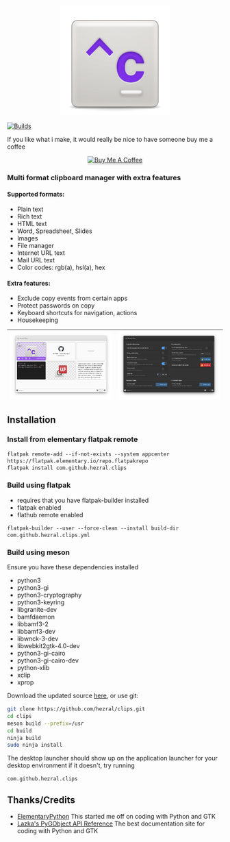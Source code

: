 <div align="center">

![icon](data/icons/128.svg)

</div>


[![Builds](https://img.shields.io/github/workflow/status/hezral/clips/CI)](https://github.com/hezral/clips/actions)

If you like what i make, it would really be nice to have someone buy me a coffee
<div align="center">
<a href="https://www.buymeacoffee.com/hezral" target="_blank"><img src="https://www.buymeacoffee.com/assets/img/custom_images/orange_img.png" alt="Buy Me A Coffee" style="height: 41px !important;width: 174px !important;box-shadow: 0px 3px 2px 0px rgba(190, 190, 190, 0.5) !important;-webkit-box-shadow: 0px 3px 2px 0px rgba(190, 190, 190, 0.5) !important;" ></a>
</div>

### Multi format clipboard manager with extra features
#### Supported formats:
* Plain text
* Rich text
* HTML text
* Word, Spreadsheet, Slides
* Images
* File manager
* Internet URL text
* Mail URL text
* Color codes: rgb(a), hsl(a), hex

#### Extra features:
* Exclude copy events from certain apps
* Protect passwords on copy
* Keyboard shortcuts for navigation, actions
* Housekeeping


| ![Screenshot](data/screenshot-01.png?raw=true) | ![Screenshot](data/screenshot-02.png?raw=true) |
|------------------------------------------|-----------------------------------------|

## Installation


### Install from elementary flatpak remote

```
flatpak remote-add --if-not-exists --system appcenter https://flatpak.elementary.io/repo.flatpakrepo
flatpak install com.github.hezral.clips
```

### Build using flatpak
* requires that you have flatpak-builder installed
* flatpak enabled
* flathub remote enabled

```
flatpak-builder --user --force-clean --install build-dir com.github.hezral.clips.yml
```

### Build using meson 
Ensure you have these dependencies installed

* python3
* python3-gi
* python3-cryptography
* python3-keyring
* libgranite-dev
* bamfdaemon
* libbamf3-2
* libbamf3-dev
* libwnck-3-dev
* libwebkit2gtk-4.0-dev
* python3-gi-cairo
* python3-gi-cairo-dev
* python-xlib
* xclip
* xprop


Download the updated source [here](https://github.com/hezral/clips/archive/master.zip), or use git:
```bash
git clone https://github.com/hezral/clips.git
cd clips
meson build --prefix=/usr
cd build
ninja build
sudo ninja install
```
The desktop launcher should show up on the application launcher for your desktop environment
if it doesn't, try running
```
com.github.hezral.clips
```

## Thanks/Credits
- [ElementaryPython](https://github.com/mirkobrombin/ElementaryPython) This started me off on coding with Python and GTK
- [Lazka's PyGObject API Reference](https://https://lazka.github.io) The best documentation site for coding with Python and GTK
